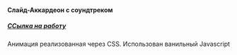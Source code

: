 #### Слайд-Аккардеон с соундтреком 

##### [CСылка на работу](https://shassdooit.github.io/AvatarSlide/ "клик")

Анимация реализованная через CSS. Использован ванильный Javascript
